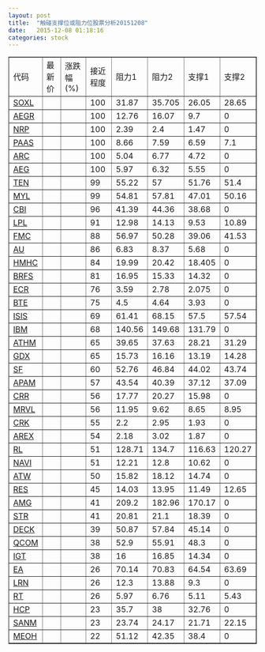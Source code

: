```yaml
---
layout: post
title:  "触碰支撑位或阻力位股票分析20151208"
date:   2015-12-08 01:18:16
categories: stock
---
```

<script type="text/javascript">
var stockList = []
stockList.push('gb_soxl');
stockList.push('gb_aegr');
stockList.push('gb_nrp');
stockList.push('gb_paas');
stockList.push('gb_arc');
stockList.push('gb_aeg');
stockList.push('gb_ten');
stockList.push('gb_myl');
stockList.push('gb_cbi');
stockList.push('gb_lpl');
stockList.push('gb_fmc');
stockList.push('gb_au');
stockList.push('gb_hmhc');
stockList.push('gb_brfs');
stockList.push('gb_ecr');
stockList.push('gb_bte');
stockList.push('gb_isis');
stockList.push('gb_ibm');
stockList.push('gb_athm');
stockList.push('gb_gdx');
stockList.push('gb_sf');
stockList.push('gb_apam');
stockList.push('gb_crr');
stockList.push('gb_mrvl');
stockList.push('gb_crk');
stockList.push('gb_arex');
stockList.push('gb_rl');
stockList.push('gb_navi');
stockList.push('gb_atw');
stockList.push('gb_res');
stockList.push('gb_amg');
stockList.push('gb_str');
stockList.push('gb_deck');
stockList.push('gb_qcom');
stockList.push('gb_igt');
stockList.push('gb_ea');
stockList.push('gb_lrn');
stockList.push('gb_rt');
stockList.push('gb_hcp');
stockList.push('gb_sanm');
stockList.push('gb_meoh');
</script>
<table border="1">
 <tr>
 <td>代码</td>
 <td>最新价</td>
 <td>涨跌幅(%)</td>
 <td>接近程度</td>
 <td>阻力1</td>
 <td>阻力2</td>
 <td>支撑1</td>
 <td>支撑2</td>
</tr>
  <tr id="soxl" class="green">
  <td><a href="http://stock.finance.sina.com.cn/usstock/quotes/SOXL.html" target="_blank">SOXL</a></td><td></td><td></td><td>100</td><td>31.87</td><td>35.705</td><td>26.05</td><td>28.65</td></tr>
  <tr id="aegr" class="green">
  <td><a href="http://stock.finance.sina.com.cn/usstock/quotes/AEGR.html" target="_blank">AEGR</a></td><td></td><td></td><td>100</td><td>12.76</td><td>16.07</td><td>9.7</td><td>0</td></tr>
  <tr id="nrp" class="green">
  <td><a href="http://stock.finance.sina.com.cn/usstock/quotes/NRP.html" target="_blank">NRP</a></td><td></td><td></td><td>100</td><td>2.39</td><td>2.4</td><td>1.47</td><td>0</td></tr>
  <tr id="paas" class="red">
  <td><a href="http://stock.finance.sina.com.cn/usstock/quotes/PAAS.html" target="_blank">PAAS</a></td><td></td><td></td><td>100</td><td>8.66</td><td>7.59</td><td>6.59</td><td>7.1</td></tr>
  <tr id="arc" class="green">
  <td><a href="http://stock.finance.sina.com.cn/usstock/quotes/ARC.html" target="_blank">ARC</a></td><td></td><td></td><td>100</td><td>5.04</td><td>6.77</td><td>4.72</td><td>0</td></tr>
  <tr id="aeg" class="red">
  <td><a href="http://stock.finance.sina.com.cn/usstock/quotes/AEG.html" target="_blank">AEG</a></td><td></td><td></td><td>100</td><td>5.97</td><td>6.32</td><td>5.55</td><td>0</td></tr>
  <tr id="ten" class="green">
  <td><a href="http://stock.finance.sina.com.cn/usstock/quotes/TEN.html" target="_blank">TEN</a></td><td></td><td></td><td>99</td><td>55.22</td><td>57</td><td>51.76</td><td>51.4</td></tr>
  <tr id="myl" class="green">
  <td><a href="http://stock.finance.sina.com.cn/usstock/quotes/MYL.html" target="_blank">MYL</a></td><td></td><td></td><td>99</td><td>54.81</td><td>57.81</td><td>47.01</td><td>50.16</td></tr>
  <tr id="cbi" class="red">
  <td><a href="http://stock.finance.sina.com.cn/usstock/quotes/CBI.html" target="_blank">CBI</a></td><td></td><td></td><td>96</td><td>41.39</td><td>44.36</td><td>38.68</td><td>0</td></tr>
  <tr id="lpl" class="green">
  <td><a href="http://stock.finance.sina.com.cn/usstock/quotes/LPL.html" target="_blank">LPL</a></td><td></td><td></td><td>91</td><td>12.98</td><td>14.13</td><td>9.53</td><td>10.89</td></tr>
  <tr id="fmc" class="green">
  <td><a href="http://stock.finance.sina.com.cn/usstock/quotes/FMC.html" target="_blank">FMC</a></td><td></td><td></td><td>88</td><td>56.97</td><td>50.28</td><td>39.06</td><td>41.53</td></tr>
  <tr id="au" class="green">
  <td><a href="http://stock.finance.sina.com.cn/usstock/quotes/AU.html" target="_blank">AU</a></td><td></td><td></td><td>86</td><td>6.83</td><td>8.37</td><td>5.68</td><td>0</td></tr>
  <tr id="hmhc" class="red">
  <td><a href="http://stock.finance.sina.com.cn/usstock/quotes/HMHC.html" target="_blank">HMHC</a></td><td></td><td></td><td>84</td><td>19.99</td><td>20.42</td><td>18.405</td><td>0</td></tr>
  <tr id="brfs" class="red">
  <td><a href="http://stock.finance.sina.com.cn/usstock/quotes/BRFS.html" target="_blank">BRFS</a></td><td></td><td></td><td>81</td><td>16.95</td><td>15.33</td><td>14.32</td><td>0</td></tr>
  <tr id="ecr" class="green">
  <td><a href="http://stock.finance.sina.com.cn/usstock/quotes/ECR.html" target="_blank">ECR</a></td><td></td><td></td><td>76</td><td>3.59</td><td>2.78</td><td>2.075</td><td>0</td></tr>
  <tr id="bte" class="green">
  <td><a href="http://stock.finance.sina.com.cn/usstock/quotes/BTE.html" target="_blank">BTE</a></td><td></td><td></td><td>75</td><td>4.5</td><td>4.64</td><td>3.93</td><td>0</td></tr>
  <tr id="isis" class="green">
  <td><a href="http://stock.finance.sina.com.cn/usstock/quotes/ISIS.html" target="_blank">ISIS</a></td><td></td><td></td><td>69</td><td>61.41</td><td>68.15</td><td>57.5</td><td>57.54</td></tr>
  <tr id="ibm" class="red">
  <td><a href="http://stock.finance.sina.com.cn/usstock/quotes/IBM.html" target="_blank">IBM</a></td><td></td><td></td><td>68</td><td>140.56</td><td>149.68</td><td>131.79</td><td>0</td></tr>
  <tr id="athm" class="green">
  <td><a href="http://stock.finance.sina.com.cn/usstock/quotes/ATHM.html" target="_blank">ATHM</a></td><td></td><td></td><td>65</td><td>39.65</td><td>37.63</td><td>28.21</td><td>31.29</td></tr>
  <tr id="gdx" class="green">
  <td><a href="http://stock.finance.sina.com.cn/usstock/quotes/GDX.html" target="_blank">GDX</a></td><td></td><td></td><td>65</td><td>15.73</td><td>16.16</td><td>13.19</td><td>14.28</td></tr>
  <tr id="sf" class="green">
  <td><a href="http://stock.finance.sina.com.cn/usstock/quotes/SF.html" target="_blank">SF</a></td><td></td><td></td><td>60</td><td>52.76</td><td>46.84</td><td>44.02</td><td>43.74</td></tr>
  <tr id="apam" class="green">
  <td><a href="http://stock.finance.sina.com.cn/usstock/quotes/APAM.html" target="_blank">APAM</a></td><td></td><td></td><td>57</td><td>43.54</td><td>40.39</td><td>37.12</td><td>37.09</td></tr>
  <tr id="crr" class="red">
  <td><a href="http://stock.finance.sina.com.cn/usstock/quotes/CRR.html" target="_blank">CRR</a></td><td></td><td></td><td>56</td><td>17.77</td><td>20.27</td><td>15.98</td><td>0</td></tr>
  <tr id="mrvl" class="green">
  <td><a href="http://stock.finance.sina.com.cn/usstock/quotes/MRVL.html" target="_blank">MRVL</a></td><td></td><td></td><td>56</td><td>11.95</td><td>9.62</td><td>8.65</td><td>8.95</td></tr>
  <tr id="crk" class="red">
  <td><a href="http://stock.finance.sina.com.cn/usstock/quotes/CRK.html" target="_blank">CRK</a></td><td></td><td></td><td>55</td><td>2.2</td><td>2.95</td><td>1.93</td><td>0</td></tr>
  <tr id="arex" class="red">
  <td><a href="http://stock.finance.sina.com.cn/usstock/quotes/AREX.html" target="_blank">AREX</a></td><td></td><td></td><td>54</td><td>2.18</td><td>3.02</td><td>1.87</td><td>0</td></tr>
  <tr id="rl" class="green">
  <td><a href="http://stock.finance.sina.com.cn/usstock/quotes/RL.html" target="_blank">RL</a></td><td></td><td></td><td>51</td><td>128.71</td><td>134.7</td><td>116.63</td><td>120.27</td></tr>
  <tr id="navi" class="red">
  <td><a href="http://stock.finance.sina.com.cn/usstock/quotes/NAVI.html" target="_blank">NAVI</a></td><td></td><td></td><td>51</td><td>12.21</td><td>12.8</td><td>10.62</td><td>0</td></tr>
  <tr id="atw" class="red">
  <td><a href="http://stock.finance.sina.com.cn/usstock/quotes/ATW.html" target="_blank">ATW</a></td><td></td><td></td><td>50</td><td>15.82</td><td>18.12</td><td>14.74</td><td>0</td></tr>
  <tr id="res" class="green">
  <td><a href="http://stock.finance.sina.com.cn/usstock/quotes/RES.html" target="_blank">RES</a></td><td></td><td></td><td>45</td><td>14.03</td><td>13.95</td><td>11.49</td><td>12.65</td></tr>
  <tr id="amg" class="green">
  <td><a href="http://stock.finance.sina.com.cn/usstock/quotes/AMG.html" target="_blank">AMG</a></td><td></td><td></td><td>41</td><td>209.2</td><td>182.96</td><td>170.17</td><td>0</td></tr>
  <tr id="str" class="green">
  <td><a href="http://stock.finance.sina.com.cn/usstock/quotes/STR.html" target="_blank">STR</a></td><td></td><td></td><td>41</td><td>20.81</td><td>21.1</td><td>18.39</td><td>0</td></tr>
  <tr id="deck" class="red">
  <td><a href="http://stock.finance.sina.com.cn/usstock/quotes/DECK.html" target="_blank">DECK</a></td><td></td><td></td><td>39</td><td>50.87</td><td>57.84</td><td>45.14</td><td>0</td></tr>
  <tr id="qcom" class="red">
  <td><a href="http://stock.finance.sina.com.cn/usstock/quotes/QCOM.html" target="_blank">QCOM</a></td><td></td><td></td><td>38</td><td>52.9</td><td>55.91</td><td>48.3</td><td>0</td></tr>
  <tr id="igt" class="red">
  <td><a href="http://stock.finance.sina.com.cn/usstock/quotes/IGT.html" target="_blank">IGT</a></td><td></td><td></td><td>38</td><td>16</td><td>16.85</td><td>14.34</td><td>0</td></tr>
  <tr id="ea" class="green">
  <td><a href="http://stock.finance.sina.com.cn/usstock/quotes/EA.html" target="_blank">EA</a></td><td></td><td></td><td>26</td><td>70.14</td><td>70.83</td><td>64.54</td><td>63.69</td></tr>
  <tr id="lrn" class="green">
  <td><a href="http://stock.finance.sina.com.cn/usstock/quotes/LRN.html" target="_blank">LRN</a></td><td></td><td></td><td>26</td><td>12.3</td><td>13.88</td><td>9.3</td><td>0</td></tr>
  <tr id="rt" class="green">
  <td><a href="http://stock.finance.sina.com.cn/usstock/quotes/RT.html" target="_blank">RT</a></td><td></td><td></td><td>26</td><td>5.97</td><td>6.76</td><td>5.11</td><td>5.43</td></tr>
  <tr id="hcp" class="green">
  <td><a href="http://stock.finance.sina.com.cn/usstock/quotes/HCP.html" target="_blank">HCP</a></td><td></td><td></td><td>23</td><td>35.7</td><td>38</td><td>32.76</td><td>0</td></tr>
  <tr id="sanm" class="green">
  <td><a href="http://stock.finance.sina.com.cn/usstock/quotes/SANM.html" target="_blank">SANM</a></td><td></td><td></td><td>23</td><td>23.74</td><td>24.17</td><td>21.71</td><td>22.15</td></tr>
  <tr id="meoh" class="green">
  <td><a href="http://stock.finance.sina.com.cn/usstock/quotes/MEOH.html" target="_blank">MEOH</a></td><td></td><td></td><td>22</td><td>51.12</td><td>42.35</td><td>38.4</td><td>0</td></tr>
</table>
